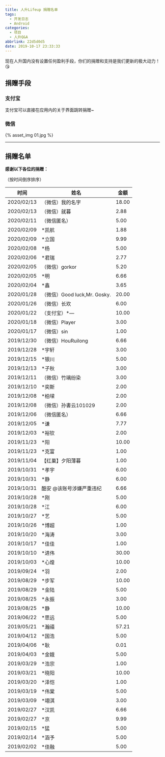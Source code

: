 ```yaml
---
title: 人升Lifeup 捐赠名单
tags:
  - 开发日志
  - Android
categories:
  - 项目
  - 人升Q&A
abbrlink: 22d5d0d5
date: 2019-10-17 23:33:33
---
```


现在人升国内没有设置任何盈利手段，你们的捐赠和支持是我们更新的极大动力！😘

## 捐赠手段

### 支付宝

支付宝可以直接在应用内的关于界面跳转捐赠~

### 微信

 {% asset_img 01.jpg %}

---

## 捐赠名单

**感谢以下各位的捐赠：**

（按时间倒序排序）

| 时间       | 姓名                         | 金额  |
| ---------- | ---------------------------- | ----- |
| 2020/02/13 | （微信）我的名字             | 18.00 |
| 2020/02/13 | （微信）就暮                 | 2.88  |
| 2020/02/11 | （微信匿名）                 | 5.00  |
| 2020/02/09 | *凯航                        | 1.88  |
| 2020/02/09 | *立国                        | 9.99  |
| 2020/02/08 | *杨                          | 5.00  |
| 2020/02/06 | *君瑞                        | 2.77  |
| 2020/02/05 | （微信）gorkor               | 5.20  |
| 2020/02/05 | *明                          | 6.66  |
| 2020/02/04 | *鑫                          | 3.65  |
| 2020/01/28 | （微信）Good luck,Mr. Gosky. | 20.00 |
| 2020/01/26 | （微信）长欢                 | 6.00  |
| 2020/01/22 | （支付宝）*—                 | 10.00 |
| 2020/01/18 | （微信）Player               | 3.00  |
| 2020/01/17 | （微信）sin                  | 1.00  |
| 2019/12/30 | （微信）HouRuilong           | 6.66  |
| 2019/12/28 | *宇轩                        | 3.00  |
| 2019/12/15 | *银川                        | 5.00  |
| 2019/12/13 | *子秋                        | 3.00  |
| 2019/12/11 | （微信）竹璃纷染             | 3.00  |
| 2019/12/10 | *奕斯                        | 2.00  |
| 2019/12/08 | *柏墚                        | 2.00  |
| 2019/12/08 | （微信）孙書云101029         | 2.00  |
| 2019/12/06 | （微信匿名）                 | 6.66  |
| 2019/12/05 | *谦                          | 7.77  |
| 2019/12/03 | *裕钦                        | 2.00  |
| 2019/11/23 | *阳                          | 10.00 |
| 2019/11/23 | *克富                        | 1.00  |
| 2019/11/04 | 【红巢】夕阳薄暮             | 1.00  |
| 2019/10/31 | *孝宇                        | 6.00  |
| 2019/10/31 | *静                          | 6.00  |
| 2019/10/31 | 酷安 @该账号涉嫌严重违纪     | 6.66  |
| 2019/10/28 | *刚                          | 5.00  |
| 2019/10/28 | *江                          | 6.00  |
| 2019/10/27 | *艺                          | 5.00  |
| 2019/10/26 | *博超                        | 1.00  |
| 2019/10/20 | *海涛                        | 3.00  |
| 2019/10/17 | *佳佳                        | 1.00  |
| 2019/10/10 | *进伟                        | 30.00 |
| 2019/10/03 | *心煌                        | 10.00 |
| 2019/09/24 | *羽                          | 2.00  |
| 2019/08/29 | *步军                        | 10.00 |
| 2019/08/29 | *金陆                        | 5.00  |
| 2019/08/25 | *永振                        | 3.00  |
| 2019/08/25 | *静                          | 10.00 |
| 2019/06/22 | *思远                        | 5.00  |
| 2019/05/21 | *瀚禧                        | 57.21 |
| 2019/04/12 | *国浩                        | 5.00  |
| 2019/04/06 | *耿                          | 0.01  |
| 2019/04/03 | *金娥                        | 5.00  |
| 2019/03/29 | *浩宗                        | 1.00  |
| 2019/03/21 | *晓阳                        | 10.00 |
| 2019/03/20 | *泽恺                        | 1.00  |
| 2019/03/19 | *伟棠                        | 5.00  |
| 2019/03/09 | *翊淇                        | 3.00  |
| 2019/02/27 | *汉凯                        | 6.66  |
| 2019/02/27 | *京                          | 9.99  |
| 2019/02/15 | *猛                          | 5.00  |
| 2019/02/14 | *涵予                        | 5.00  |
| 2019/02/02 | *佳融                        | 5.00  |

